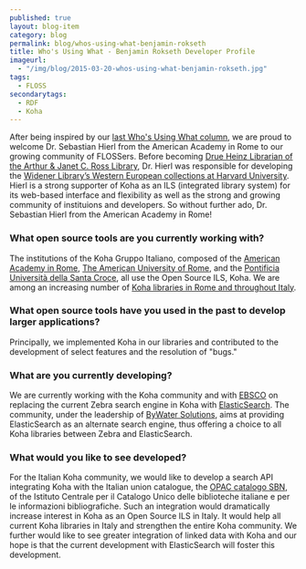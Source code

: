 ```yaml
---
published: true
layout: blog-item
category: blog
permalink: blog/whos-using-what-benjamin-rokseth
title: Who's Using What - Benjamin Rokseth Developer Profile
imageurl: 
  - "/img/blog/2015-03-20-whos-using-what-benjamin-rokseth.jpg"
tags: 
  - FLOSS
secondarytags:
  - RDF
  - Koha
---
```


After being inspired by our [last Who's Using What column](http://labs.europeana.eu/blog/whos-using-what-benjamin-rokseth/), we are proud to welcome Dr. Sebastian Hierl from the American Academy in Rome to our growing community of FLOSSers. Before becoming [Drue Heinz Librarian of the Arthur & Janet C. Ross Library](http://www.aarome.org/it/news/features/dr-sebastian-hierl-new-drue-heinz-librarian), Dr. Hierl was responsible for developing the [Widener Library’s Western European collections at Harvard University](http://hcl.harvard.edu/libraries/widener/collections/western_european.cfm). Hierl is a strong supporter of Koha as an ILS (integrated library system) for its web-based interface and flexibility as well as the strong and growing community of instituions and developers. So without further ado, Dr. Sebastian Hierl from the American Academy in Rome! 

### What open source tools are you currently working with?

The institutions of the Koha Gruppo Italiano, composed of the [American Academy in Rome](http://www.aarome.org/), [The American
University of Rome](http://www.aur.edu/), and the [Pontificia Università della Santa Croce](http://www.pusc.it/), all use the Open Source ILS, Koha.  We are among an increasing number of [Koha libraries in Rome and throughout Italy](http://www.kohagruppoitaliano.moonfruit.com/koha-in-italy/4588271863).  

### What open source tools have you used in the past to develop larger applications?

Principally, we implemented Koha in our libraries and contributed to the development of select features and the resolution of
"bugs."

### What are you currently developing?

We are currently working with the Koha community and with [EBSCO](https://www.ebscohost.com/) on replacing the current Zebra search engine in Koha with [ElasticSearch](https://www.elastic.co/products/elasticsearch).  The community, under the leadership of [ByWater Solutions](http://bywatersolutions.com/), aims at providing ElasticSearch as an alternate search engine, thus offering a choice to all Koha libraries between Zebra and ElasticSearch.  

### What would you like to see developed?

For the Italian Koha community, we would like to develop a search API integrating Koha with the Italian union catalogue, the
[OPAC catalogo SBN](http://www.sbn.it/opacsbn/opac/iccu/free.jsp), of the Istituto Centrale per il Catalogo Unico delle biblioteche italiane e per le informazioni bibliografiche. Such an integration would dramatically increase interest in Koha as an Open Source ILS in Italy. It would help all current Koha libraries in Italy and strengthen the entire Koha community. We further would like to see greater integration of linked data with Koha and our hope is that the current development with ElasticSearch will foster this development.


